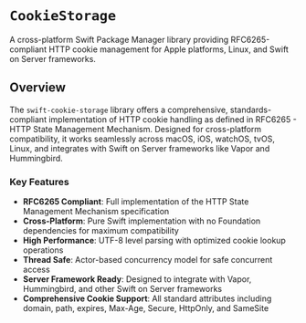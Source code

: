 # ``CookieStorage``

A cross-platform Swift Package Manager library providing RFC6265-compliant HTTP cookie management for Apple platforms, Linux, and Swift on Server frameworks.

## Overview

The `swift-cookie-storage` library offers a comprehensive, standards-compliant implementation of HTTP cookie handling as defined in RFC6265 - HTTP State Management Mechanism. Designed for cross-platform compatibility, it works seamlessly across macOS, iOS, watchOS, tvOS, Linux, and integrates with Swift on Server frameworks like Vapor and Hummingbird.

### Key Features

- **RFC6265 Compliant**: Full implementation of the HTTP State Management Mechanism specification
- **Cross-Platform**: Pure Swift implementation with no Foundation dependencies for maximum compatibility  
- **High Performance**: UTF-8 level parsing with optimized cookie lookup operations
- **Thread Safe**: Actor-based concurrency model for safe concurrent access
- **Server Framework Ready**: Designed to integrate with Vapor, Hummingbird, and other Swift on Server frameworks
- **Comprehensive Cookie Support**: All standard attributes including domain, path, expires, Max-Age, Secure, HttpOnly, and SameSite
